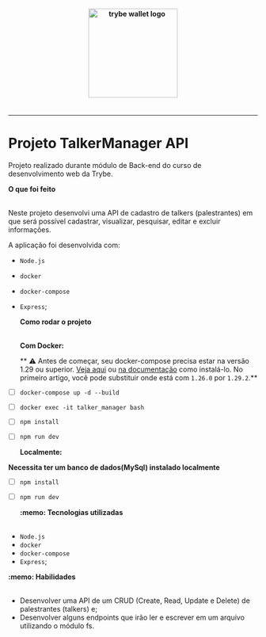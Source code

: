 <h4 align="center">
  <img width="180px" alt="trybe wallet logo" src="https://user-images.githubusercontent.com/100851855/229933163-31d6ad8c-7eca-4306-b80e-f651e1cc488f.png" />
  <br /><br />
</h4>

<hr />


# Projeto TalkerManager API

Projeto realizado durante módulo de Back-end do curso de desenvolvimento web da Trybe.

  <summary><strong>O que foi feito</strong></summary></br>

  Neste projeto desenvolvi uma API de cadastro de talkers (palestrantes) em que será possível cadastrar, visualizar, pesquisar, editar e excluir informações.
  
  A aplicação foi desenvolvida com:

- `Node.js`
- `docker`
- `docker-compose`
- `Express`;

  <summary><strong>Como rodar o projeto</strong></summary></br>

  **Com Docker:**

  ** :warning: Antes de começar, seu docker-compose precisa estar na versão 1.29 ou superior. [Veja aqui](https://www.digitalocean.com/community/tutorials/how-to-install-and-use-docker-compose-on-ubuntu-20-04-pt) ou [na documentação](https://docs.docker.com/compose/install/) como instalá-lo. No primeiro artigo, você pode substituir onde está com `1.26.0` por `1.29.2`.**

- [ ] `docker-compose up -d --build`
- [ ] `docker exec -it talker_manager bash`
- [ ] `npm install`
- [ ] `npm run dev`

  **Localmente:**

**Necessita ter um banco de dados(MySql) instalado localmente**

- [ ] `npm install`
- [ ] `npm run dev`<br />

  <summary><strong>:memo: Tecnologias utilizadas</strong></summary><br />

- `Node.js`
- `docker`
- `docker-compose`
- `Express`;

<summary><strong>:memo: Habilidades</strong></summary><br />

- Desenvolver uma API de um CRUD (Create, Read, Update e Delete) de palestrantes (talkers) e;
- Desenvolver alguns endpoints que irão ler e escrever em um arquivo utilizando o módulo fs.
